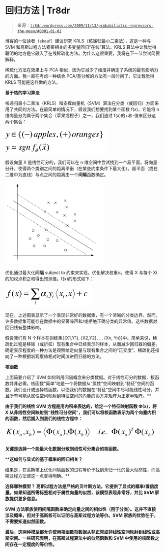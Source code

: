 <!--yml

类别：未分类

date: 2024-05-18 15:37:42

-->

# 回归方法 | Tr8dr

> 来源：[`tr8dr.wordpress.com/2009/11/13/probabilistic-regressors-the-mean/#0001-01-01`](https://tr8dr.wordpress.com/2009/11/13/probabilistic-regressors-the-mean/#0001-01-01)

博客的一位读者（skauf）建议研究 KRLS（核递归最小二乘法），这是一种与 SVM 和高斯过程方法紧密相关的多变量回归“在线”算法。KRLS 算法中让我觉得聪明的地方是它融入了在线稀疏化方法。为什么这很重要，我将在下一节尝试简要解释。

稀疏化方法在效果上与 PCA 相似，因为它减少了维度并确定了系统的最有影响力的方面。我一直在考虑一种结合 PCA/基分解的方法有一段时间了，它让我觉得 KRLS 可能是这样做的方法。

**基于核的学习算法**

核递归最小二乘法（KRLS）和支撑向量机（SVM）算法在分类（或回归）方面采用了共同的方法。在最简单的情况下，假设我们想要找到某个函数 f(x)，它能将 n 维向量分为属于两个集合（苹果或橙子）之一，我们通过 f(x)的+和-值来区分这两个集合：

![Picture 1](img/d22b8b7ec3fd3aa5a8f55b14c02e3e87.png "Picture 1")

假设向量 X 是线性可分的，我们可以在 n 维空间中尝试找到一个超平面，将向量分开，使得两个类别之间的距离平衡（在某些约束条件下最大化）。超平面（或在二维中为直线）与点之间的距离由一个**间隔**函数确定。

![Picture 2](img/13949f33cf0cd536904567375db641e6.png "Picture 2")

优化通过最大化**间隔** subject to 约束来实现。优化解决权重α，使得 X 与每个 Xi 的加权点积之和得出预测值。f(x)的形式如下：

![Picture 3](img/bf883c4a27e5ad16bad7bdcbe0ea64f0.png "Picture 3")

现在，上述图表显示了一个表现非常好的数据集，有一个清晰的分类边界。然而，许多数据集可能存在数据中的显著噪声和/或拒绝正确分类的异常值。这些数据对回归线有整体影响。

假设我们有 N 个样本在训练集{{X1,Y1}, {X2,Y2}, … {Xn, Yn}}中。简单来说，稀疏化过程是移除（或折扣）现有集合中已经表示的样本，从而减少回归器的偏差。确定表示程度的一种方法是观察给定向量与现有集合之间的“正交度”。稀疏化还指向了一种根据新观察值相对时间演进回归器的方法。

**核函数**

上面简要介绍了 SVM 如何利用间隔概念来分类数据。对于线性可分的数据，核函数并非必需。核函数“简单”地是一个将数据从“属性”空间映射到“特征”空间的函数。我们设计或选择核函数，以便我们的数据在“特征”空间中尽可能线性可分，并且所有可能从属性空间映射到特征空间的向量的协方差矩阵为正定半矩阵。**

**由于我们的线性 SVM 方程是用内积来表达的，给定一个特征映射函数 Φ(x)，将 X 从非线性空间映射到“线性可分空间”，我们可以将核函数表示为两个向量内积的函数，然后插入到我们的线性方程中：**

**![Picture 5](img/54e0ea521ec9b537f4781da94b1baeb1.png "Picture 5")**

**关键是选择一个能最大化数据分散到线性可分集合的核函数。**

****这如何与显式的基于概率的回归相关？**

结果是，在高斯核上优化间隔函数的过程等价于找到未归一化的最大似然性，而高斯过程方法使这一点变得明确。**

****选择哪种模型？** 高斯过程方法是严格的贝叶斯方法。它提供了显式的概率/置信度量。如果知道所需标签相对于属性向量的似然，该模型表现非常好，并比 SVM 家族提供更多信息。**

**SVM 方法家族使用间隔函数来确定向量之间的相似性（用于分类）。这并不直接涉及概率，但对于高斯核可以证明与高斯过程方法等价。SVM 家族的优势在于，不需要知道似然函数。**

**最后，这两种模型都允许使用核函数将数据从非正常或非线性空间映射到线性或高斯空间。一些研究表明，在高斯过程算法中的似然函数和 SVM 中使用的核函数之间存在一定程度的等价性。**

